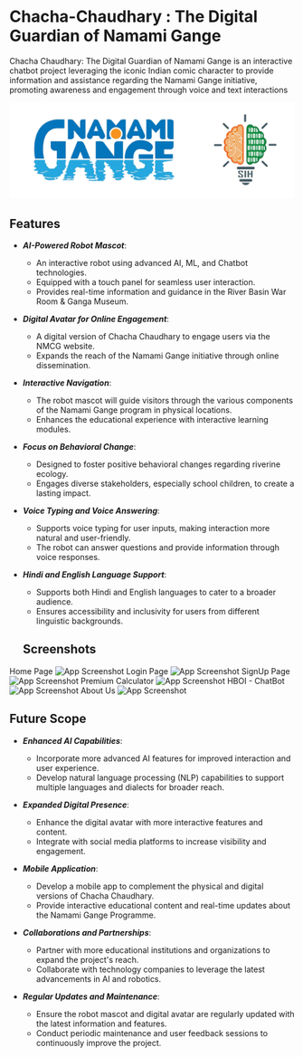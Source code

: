 # Chacha-Chaudhary : The Digital Guardian of Namami Gange

Chacha Chaudhary: The Digital Guardian of Namami Gange is an interactive chatbot project leveraging the iconic Indian comic character to provide information and assistance regarding the Namami Gange initiative, promoting awareness and engagement through voice and text interactions


![Logo](logo.png)

## Features

- ***AI-Powered Robot Mascot***: 
  - An interactive robot using advanced AI, ML, and Chatbot technologies.
  - Equipped with a touch panel for seamless user interaction.
  - Provides real-time information and guidance in the River Basin War Room & Ganga Museum.

- ***Digital Avatar for Online Engagement***: 
  - A digital version of Chacha Chaudhary to engage users via the NMCG website.
  - Expands the reach of the Namami Gange initiative through online dissemination.

- ***Interactive Navigation***:
  - The robot mascot will guide visitors through the various components of the Namami Gange program in physical locations.
  - Enhances the educational experience with interactive learning modules.

- ***Focus on Behavioral Change***:
  - Designed to foster positive behavioral changes regarding riverine ecology.
  - Engages diverse stakeholders, especially school children, to create a lasting impact.

- ***Voice Typing and Voice Answering***:
  - Supports voice typing for user inputs, making interaction more natural and user-friendly.
  - The robot can answer questions and provide information through voice responses.

- ***Hindi and English Language Support***:
  - Supports both Hindi and English languages to cater to a broader audience.
  - Ensures accessibility and inclusivity for users from different linguistic backgrounds.
 
  ## Screenshots

Home Page
![App Screenshot](./public/assets/1.png)
Login Page
![App Screenshot](./public/assets/3.png)
SignUp Page
![App Screenshot](./public/assets/2.png)
Premium Calculator 
![App Screenshot](./public/assets/4.png)
HBOI - ChatBot 
![App Screenshot](./public/assets/5.png)
About Us
![App Screenshot](./public/assets/6.png)

## Future Scope

- ***Enhanced AI Capabilities***:
  - Incorporate more advanced AI features for improved interaction and user experience.
  - Develop natural language processing (NLP) capabilities to support multiple languages and dialects for broader reach.

- ***Expanded Digital Presence***:
  - Enhance the digital avatar with more interactive features and content.
  - Integrate with social media platforms to increase visibility and engagement.

- ***Mobile Application***:
  - Develop a mobile app to complement the physical and digital versions of Chacha Chaudhary.
  - Provide interactive educational content and real-time updates about the Namami Gange Programme.

- ***Collaborations and Partnerships***:
  - Partner with more educational institutions and organizations to expand the project's reach.
  - Collaborate with technology companies to leverage the latest advancements in AI and robotics.

- ***Regular Updates and Maintenance***:
  - Ensure the robot mascot and digital avatar are regularly updated with the latest information and features.
  - Conduct periodic maintenance and user feedback sessions to continuously improve the project.


